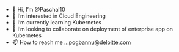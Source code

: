 - 👋 Hi, I’m @Paschal10
- 👀 I’m interested in Cloud Engineering
- 🌱 I’m currently learning Kubernetes
- 💞️ I’m looking to collaborate on deployment of enterprise app on Kubernetes
- 📫 How to reach me ...pogbannu@deloitte.com

<!---
Paschal10/Paschal10 is a ✨ special ✨ repository because its `README.md` (this file) appears on your GitHub profile.
You can click the Preview link to take a look at your changes.
--->
